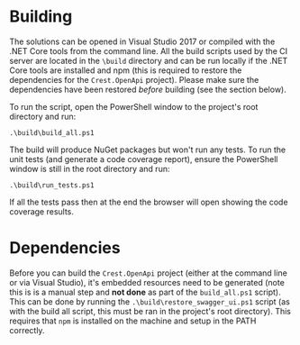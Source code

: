 # Building

The solutions can be opened in Visual Studio 2017 or compiled with the .NET Core
tools from the command line. All the build scripts used by the CI server are
located in the `\build` directory and can be run locally if the .NET Core tools
are installed and npm (this is required to restore the dependencies for the
`Crest.OpenApi` project). Please make sure the dependencies have been restored
_before_ building (see the section below).

To run the script, open the PowerShell window to the project's root directory and
run:

    .\build\build_all.ps1

The build will produce NuGet packages but won't run any tests. To run the unit
tests (and generate a code coverage report), ensure the PowerShell window is
still in the root directory and run:

    .\build\run_tests.ps1

If all the tests pass then at the end the browser will open showing the code
coverage results.

# Dependencies

Before you can build the `Crest.OpenApi` project (either at the command line or
via Visual Studio), it's embedded resources need to be generated (note this is
is a manual step and **not done** as part of the `build_all.ps1` script). This
can be done by running the `.\build\restore_swagger_ui.ps1` script (as with the
build all script, this must be ran in the project's root directory). This
requires that `npm` is installed on the machine and setup in the PATH correctly.
